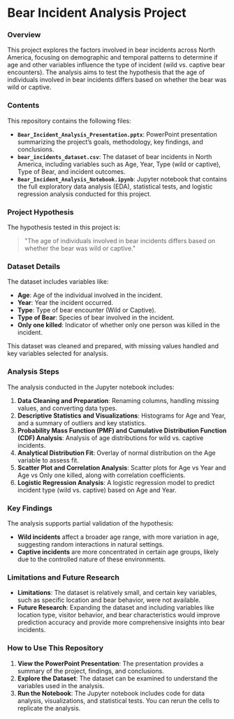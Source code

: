 # Bear Incident Analysis Project

### Overview
This project explores the factors involved in bear incidents across North America, focusing on demographic and temporal patterns to determine if age and other variables influence the type of incident (wild vs. captive bear encounters). The analysis aims to test the hypothesis that the age of individuals involved in bear incidents differs based on whether the bear was wild or captive.

### Contents
This repository contains the following files:
- **`Bear_Incident_Analysis_Presentation.pptx`**: PowerPoint presentation summarizing the project’s goals, methodology, key findings, and conclusions.
- **`bear_incidents_dataset.csv`**: The dataset of bear incidents in North America, including variables such as Age, Year, Type (wild or captive), Type of Bear, and incident outcomes.
- **`Bear_Incident_Analysis_Notebook.ipynb`**: Jupyter notebook that contains the full exploratory data analysis (EDA), statistical tests, and logistic regression analysis conducted for this project.

### Project Hypothesis
The hypothesis tested in this project is:
> "The age of individuals involved in bear incidents differs based on whether the bear was wild or captive."

### Dataset Details
The dataset includes variables like:
- **Age**: Age of the individual involved in the incident.
- **Year**: Year the incident occurred.
- **Type**: Type of bear encounter (Wild or Captive).
- **Type of Bear**: Species of bear involved in the incident.
- **Only one killed**: Indicator of whether only one person was killed in the incident.

This dataset was cleaned and prepared, with missing values handled and key variables selected for analysis.

### Analysis Steps
The analysis conducted in the Jupyter notebook includes:
1. **Data Cleaning and Preparation**: Renaming columns, handling missing values, and converting data types.
2. **Descriptive Statistics and Visualizations**: Histograms for Age and Year, and a summary of outliers and key statistics.
3. **Probability Mass Function (PMF) and Cumulative Distribution Function (CDF) Analysis**: Analysis of age distributions for wild vs. captive incidents.
4. **Analytical Distribution Fit**: Overlay of normal distribution on the Age variable to assess fit.
5. **Scatter Plot and Correlation Analysis**: Scatter plots for Age vs Year and Age vs Only one killed, along with correlation coefficients.
6. **Logistic Regression Analysis**: A logistic regression model to predict incident type (wild vs. captive) based on Age and Year.

### Key Findings
The analysis supports partial validation of the hypothesis:
- **Wild incidents** affect a broader age range, with more variation in age, suggesting random interactions in natural settings.
- **Captive incidents** are more concentrated in certain age groups, likely due to the controlled nature of these environments.

### Limitations and Future Research
- **Limitations**: The dataset is relatively small, and certain key variables, such as specific location and bear behavior, were not available.
- **Future Research**: Expanding the dataset and including variables like location type, visitor behavior, and bear characteristics would improve prediction accuracy and provide more comprehensive insights into bear incidents.

### How to Use This Repository
1. **View the PowerPoint Presentation**: The presentation provides a summary of the project, findings, and conclusions.
2. **Explore the Dataset**: The dataset can be examined to understand the variables used in the analysis.
3. **Run the Notebook**: The Jupyter notebook includes code for data analysis, visualizations, and statistical tests. You can rerun the cells to replicate the analysis.

